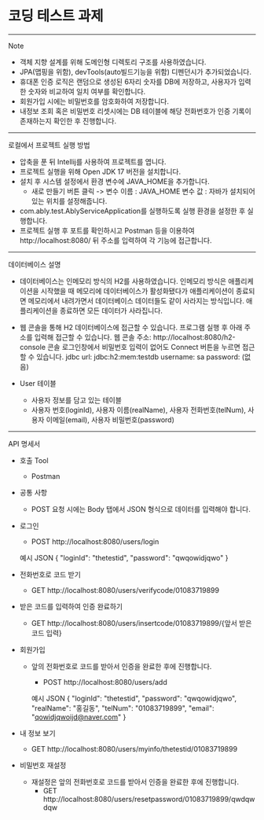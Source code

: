 # 코딩 테스트 과제

---------------------------

Note
- 객체 지향 설계를 위해 도메인형 디렉토리 구조를 사용하였습니다.
- JPA(맵핑을 위함), devTools(auto빌드기능을 위함) 디펜던시가 추가되었습니다.
- 휴대폰 인증 로직은 랜덤으로 생성된 6자리 숫자를 DB에 저장하고, 사용자가 입력한 숫자와 비교하여 일치 여부를 확인합니다.
- 회원가입 시에는 비밀번호를 암호화하여 저장합니다.
- 내정보 조회 혹은 비밀번호 리셋시에는 DB 테이블에 해당 전화번호가 인증 기록이 존재하는지 확인한 후 진행합니다.

---------------------------
로컬에서 프로젝트 실행 방법
- 압축을 푼 뒤 Intellij를 사용하여 프로젝트를 엽니다. 
- 프로젝트 실행을 위해 Open JDK 17 버전을 설치합니다.
- 설치 후 시스템 설정에서 환경 변수에 JAVA_HOME을 추가합니다.
  - 새로 만들기 버튼 클릭 -> 변수 이름 : JAVA_HOME 변수 값 : 자바가 설치되어 있는 위치를 설정해줍니다.
- com.ably.test.AblyServiceApplication를 실행하도록 실행 환경을 설정한 후 실행합니다.
- 프로젝트 실행 후 포트를 확인하시고 Postman 등을 이용하여 http://localhost:8080/ 뒤 주소를 입력하여 각 기능에 접근합니다.

---------------------------
데이터베이스 설명

- 데이터베이스는 인메모리 방식의 H2를 사용하였습니다. 
인메모리 방식은 애플리케이션을 시작했을 때 메모리에 데이터베이스가 활성화됐다가 애플리케이션이 종료되면 메모리에서 내려가면서 데이터베이스 데이터들도 같이 사라지는 방식입니다. 
애플리케이션을 종료하면 모든 데이터가 사라집니다.

- 웹 콘솔을 통해 H2 데이터베이스에 접근할 수 있습니다. 프로그램 실행 후 아래 주소를 입력해 접근할 수 있습니다.
웹 콘솔 주소: http://localhost:8080/h2-console
콘솔 로그인창에서 비밀번호 입력이 없어도 Connect 버튼을 누르면 접근할 수 있습니다.
jdbc url: jdbc:h2:mem:testdb
username: sa
password: (없음)


- User 테이블
  - 사용자 정보를 담고 있는 테이블
  - 사용자 번호(loginId), 사용자 이름(realName), 사용자 전화번호(telNum),
 사용자 이메일(email), 사용자 비밀번호(password)

---------------------------

API 명세서

- 호출 Tool
  - Postman 

- 공통 사항
  - POST 요청 시에는 Body 탭에서 JSON 형식으로 데이터를 입력해야 합니다.

  



- 로그인
  - POST http://localhost:8080/users/login

  예시 JSON
  {
  "loginId": "thetestid",
  "password": "qwqowidjqwo"
  }


- 전화번호로 코드 받기
  - GET http://localhost:8080/users/verifycode/01083719899


- 받은 코드를 입력하여 인증 완료하기
  - GET http://localhost:8080/users/insertcode/01083719899/{앞서 받은 코드 입력}


- 회원가입
  - 앞의 전화번호로 코드를 받아서 인증을 완료한 후에 진행합니다.
    - POST http://localhost:8080/users/add

    예시 JSON
    {
    "loginId": "thetestid",
    "password": "qwqowidjqwo",
    "realName": "홍길동",
    "telNum": "01083719899",
    "email": "qowidjqwoijd@naver.com"
    }

- 내 정보 보기
  - GET http://localhost:8080/users/myinfo/thetestid/01083719899


- 비밀번호 재설정
  - 재설정은 앞의 전화번호로 코드를 받아서 인증을 완료한 후에 진행합니다.
    - GET http://localhost:8080/users/resetpassword/01083719899/qwdqwdqw

 
